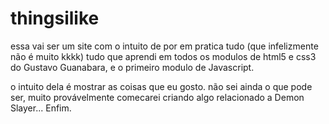 # thingsilike
 essa vai ser um site com o intuito de por em pratica tudo (que infelizmente não é muito kkkk) tudo que aprendi em todos os modulos de html5 e css3 do Gustavo Guanabara, e o primeiro modulo de Javascript.

 o intuito dela é mostrar as coisas que eu gosto. não sei ainda o que pode ser, muito provávelmente comecarei criando algo relacionado a Demon Slayer... Enfim.

 


